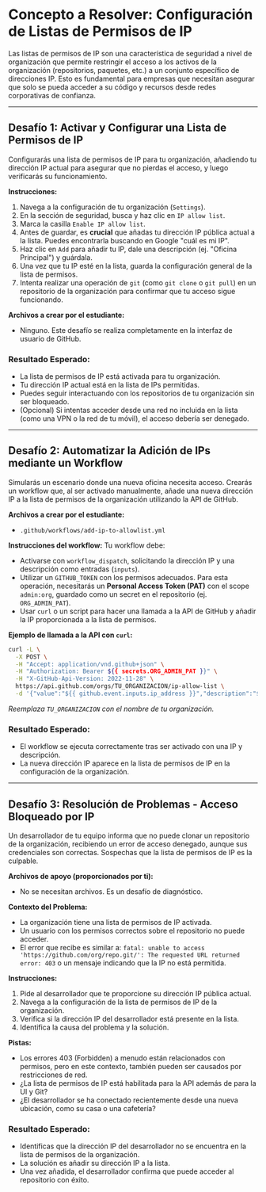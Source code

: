 # Concepto a Resolver: Configuración de Listas de Permisos de IP
Las listas de permisos de IP son una característica de seguridad a nivel de organización que permite restringir el acceso a los activos de la organización (repositorios, paquetes, etc.) a un conjunto específico de direcciones IP. Esto es fundamental para empresas que necesitan asegurar que solo se pueda acceder a su código y recursos desde redes corporativas de confianza.

---

## Desafío 1: Activar y Configurar una Lista de Permisos de IP
Configurarás una lista de permisos de IP para tu organización, añadiendo tu dirección IP actual para asegurar que no pierdas el acceso, y luego verificarás su funcionamiento.

**Instrucciones:**
1.  Navega a la configuración de tu organización (`Settings`).
2.  En la sección de seguridad, busca y haz clic en `IP allow list`.
3.  Marca la casilla `Enable IP allow list`.
4.  Antes de guardar, es **crucial** que añadas tu dirección IP pública actual a la lista. Puedes encontrarla buscando en Google "cuál es mi IP".
5.  Haz clic en `Add` para añadir tu IP, dale una descripción (ej. "Oficina Principal") y guárdala.
6.  Una vez que tu IP esté en la lista, guarda la configuración general de la lista de permisos.
7.  Intenta realizar una operación de `git` (como `git clone` o `git pull`) en un repositorio de la organización para confirmar que tu acceso sigue funcionando.

**Archivos a crear por el estudiante:**
-   Ninguno. Este desafío se realiza completamente en la interfaz de usuario de GitHub.

### Resultado Esperado:
-   La lista de permisos de IP está activada para tu organización.
-   Tu dirección IP actual está en la lista de IPs permitidas.
-   Puedes seguir interactuando con los repositorios de tu organización sin ser bloqueado.
-   (Opcional) Si intentas acceder desde una red no incluida en la lista (como una VPN o la red de tu móvil), el acceso debería ser denegado.

---

## Desafío 2: Automatizar la Adición de IPs mediante un Workflow
Simularás un escenario donde una nueva oficina necesita acceso. Crearás un workflow que, al ser activado manualmente, añade una nueva dirección IP a la lista de permisos de la organización utilizando la API de GitHub.

**Archivos a crear por el estudiante:**
-   `.github/workflows/add-ip-to-allowlist.yml`

**Instrucciones del workflow:**
Tu workflow debe:
-   Activarse con `workflow_dispatch`, solicitando la dirección IP y una descripción como entradas (`inputs`).
-   Utilizar un `GITHUB_TOKEN` con los permisos adecuados. Para esta operación, necesitarás un **Personal Access Token (PAT)** con el scope `admin:org`, guardado como un secret en el repositorio (ej. `ORG_ADMIN_PAT`).
-   Usar `curl` o un script para hacer una llamada a la API de GitHub y añadir la IP proporcionada a la lista de permisos.

**Ejemplo de llamada a la API con `curl`:**
```bash
curl -L \
  -X POST \
  -H "Accept: application/vnd.github+json" \
  -H "Authorization: Bearer ${{ secrets.ORG_ADMIN_PAT }}" \
  -H "X-GitHub-Api-Version: 2022-11-28" \
  https://api.github.com/orgs/TU_ORGANIZACION/ip-allow-list \
  -d '{"value":"${{ github.event.inputs.ip_address }}","description":"${{ github.event.inputs.description }}"}'
```
*Reemplaza `TU_ORGANIZACION` con el nombre de tu organización.*

### Resultado Esperado:
-   El workflow se ejecuta correctamente tras ser activado con una IP y descripción.
-   La nueva dirección IP aparece en la lista de permisos de IP en la configuración de la organización.

---

## Desafío 3: Resolución de Problemas - Acceso Bloqueado por IP
Un desarrollador de tu equipo informa que no puede clonar un repositorio de la organización, recibiendo un error de acceso denegado, aunque sus credenciales son correctas. Sospechas que la lista de permisos de IP es la culpable.

**Archivos de apoyo (proporcionados por ti):**
-   No se necesitan archivos. Es un desafío de diagnóstico.

**Contexto del Problema:**
-   La organización tiene una lista de permisos de IP activada.
-   Un usuario con los permisos correctos sobre el repositorio no puede acceder.
-   El error que recibe es similar a: `fatal: unable to access 'https://github.com/org/repo.git/': The requested URL returned error: 403` o un mensaje indicando que la IP no está permitida.

**Instrucciones:**
1.  Pide al desarrollador que te proporcione su dirección IP pública actual.
2.  Navega a la configuración de la lista de permisos de IP de la organización.
3.  Verifica si la dirección IP del desarrollador está presente en la lista.
4.  Identifica la causa del problema y la solución.

**Pistas:**
-   Los errores 403 (Forbidden) a menudo están relacionados con permisos, pero en este contexto, también pueden ser causados por restricciones de red.
-   ¿La lista de permisos de IP está habilitada para la API además de para la UI y Git?
-   ¿El desarrollador se ha conectado recientemente desde una nueva ubicación, como su casa o una cafetería?

### Resultado Esperado:
-   Identificas que la dirección IP del desarrollador no se encuentra en la lista de permisos de la organización.
-   La solución es añadir su dirección IP a la lista.
-   Una vez añadida, el desarrollador confirma que puede acceder al repositorio con éxito.
